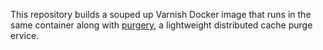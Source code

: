 This repository builds a souped up Varnish Docker image that runs in the same container along with [purgery](https://github.com/soupedup/purgery), a lightweight distributed cache purge ervice.

